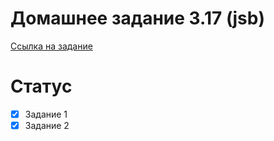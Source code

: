 # Домашнее задание 3.17 (jsb)
[Ссылка на задание](https://skyengpublic.notion.site/3-17-3-18-b522206ade5f46c1b1b1dd747a76c1d1)
# Статус
- [x] Задание 1
- [x] Задание 2